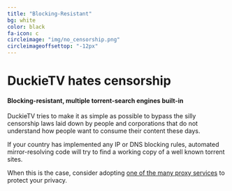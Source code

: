 ```yaml
---
title: "Blocking-Resistant"
bg: white
color: black
fa-icon: c
circleimage: "img/no_censorship.png"
circleimageoffsettop: "-12px"
---
```


# DuckieTV hates censorship

#### Blocking-resistant, multiple torrent-search engines built-in

DuckieTV tries to make it as simple as possible to bypass the silly censorship laws laid down by people and corporations that do not understand how people want to consume their content these days. 

If your country has implemented any IP or DNS blocking rules, automated mirror-resolving code will try to find a working copy of a well known torrent sites.

When this is the case, consider adopting <a href="https://www.google.nl/search?q=anti+censorship+proxy" target="_blank">one of the many proxy services</a> to protect your privacy.
